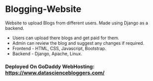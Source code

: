 # Blogging-Website
Website to upload Blogs from different users. Made using Django as a backend.

* Users can upload there blogs and get paid for them.
* Admin can review the blog and suggest any changes if required.
* Frontend - HTML, CSS, Javascript, Bootstrap.
* Backend - Django, Apache, Linux.

### Deployed On GoDaddy WebHosting: https://www.datasciencebloggers.com/
